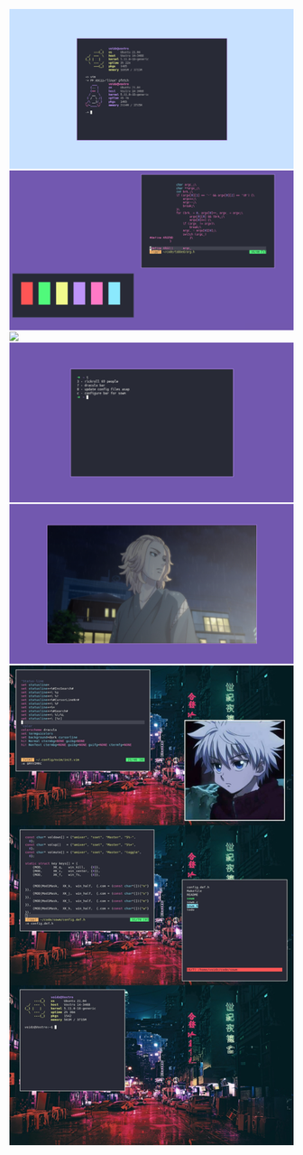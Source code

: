 <!--<a href="https://raw.githubusercontent.com/voidz7/sowm/main/screenshots/todolist.png"><img src="https://raw.githubusercontent.com/voidz7/sowm/main/screenshots/todolist.png" width="43%" align="right"></a>

-->

<a href="https://raw.githubusercontent.com/voidz7/sowm/main/screenshots/pfetch.png"><img src="https://raw.githubusercontent.com/voidz7/sowm/main/screenshots/pfetch.png" ></a>
<a href="https://raw.githubusercontent.com/voidz7/sowm/main/screenshots/pallet.png"><img src="https://raw.githubusercontent.com/voidz7/sowm/main/screenshots/pallet.png" ></a>
<a href="https://raw.githubusercontent.com/voidz7/sowm/main/screenshots/rice.png"><img src="https://raw.githubusercontent.com/voidz7/sowm/main/screenshots/rice.png" ></a>
<a href="https://raw.githubusercontent.com/voidz7/sowm/main/screenshots/todolist.png"><img src="https://raw.githubusercontent.com/voidz7/sowm/main/screenshots/todolist.png" ></a>
<a href="https://raw.githubusercontent.com/voidz7/sowm/main/screenshots/wathinanime.png"><img src="https://raw.githubusercontent.com/voidz7/sowm/main/screenshots/wathinanime.png" ></a>
<a href="https://raw.githubusercontent.com/voidz7/sowm/main/screenshots/work.jpg"><img src="https://raw.githubusercontent.com/voidz7/sowm/main/screenshots/work.jpg" ></a>

